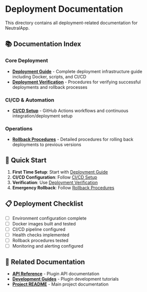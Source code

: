 # Deployment Documentation

This directory contains all deployment-related documentation for NeutralApp.

## 📚 Documentation Index

### Core Deployment
- **[Deployment Guide](deployment-guide.md)** - Complete deployment infrastructure guide including Docker, scripts, and CI/CD
- **[Deployment Verification](deployment-verification.md)** - Procedures for verifying successful deployments and rollback processes

### CI/CD & Automation
- **[CI/CD Setup](ci-cd-setup.md)** - GitHub Actions workflows and continuous integration/deployment setup

### Operations
- **[Rollback Procedures](rollback-procedures.md)** - Detailed procedures for rolling back deployments to previous versions

## 🚀 Quick Start

1. **First Time Setup**: Start with [Deployment Guide](deployment-guide.md)
2. **CI/CD Configuration**: Follow [CI/CD Setup](ci-cd-setup.md)
3. **Verification**: Use [Deployment Verification](deployment-verification.md)
4. **Emergency Rollback**: Follow [Rollback Procedures](rollback-procedures.md)

## 📋 Deployment Checklist

- [ ] Environment configuration complete
- [ ] Docker images built and tested
- [ ] CI/CD pipeline configured
- [ ] Health checks implemented
- [ ] Rollback procedures tested
- [ ] Monitoring and alerting configured

## 🔗 Related Documentation

- **[API Reference](../api/)** - Plugin API documentation
- **[Development Guides](../guides/)** - Plugin development tutorials
- **[Project README](../../README.md)** - Main project documentation 